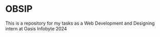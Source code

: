 # OBSIP

This is a repository for my tasks as a Web Development and Designing intern at Oasis Infobyte 2024
